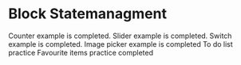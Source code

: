 # Block Statemanagment

Counter example is completed.
Slider example is completed.
Switch example is completed.
Image picker example is completed
To do list practice
Favourite items practice completed


